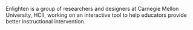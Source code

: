 Enlighten is a group of researchers and designers at Carnegie Mellon University, HCII, working on an interactive tool to help educators provide better instructional intervention.
